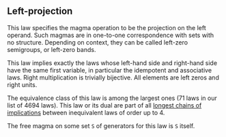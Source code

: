 ## Left-projection

This law specifies the magma operation to be the projection on the left operand.  Such magmas are in one-to-one correspondence with sets with no structure.  Depending on context, they can be called left-zero semigroups, or left-zero bands.

This law implies exactly the laws whose left-hand side and right-hand side have the same first variable, in particular the idempotent and associative laws.  Right multiplication is trivially bijective.  All elements are left zeros and right units.

The equivalence class of this law is among the largest ones (71 laws in our list of 4694 laws).  This law or its dual are part of all [longest chains of implications](https://leanprover.zulipchat.com/#narrow/channel/458659-Equational/topic/Longest.20implication.20chain/near/521750611) between inequivalent laws of order up to 4.

The free magma on some set `S` of generators for this law is `S` itself.

